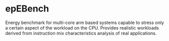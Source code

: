 # epEBench
Energy benchmark for multi-core arm based systems capable to stress only a certain aspect of the workload on the CPU. Provides realistic workloads derived from instruction mix characteristics analysis of real applications.
